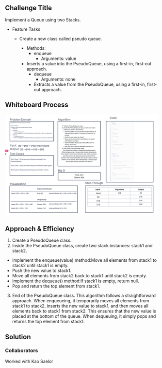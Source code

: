 ## Challenge Title

Implement a Queue using two Stacks.

- Feature Tasks

  - Create a new class called pseudo queue.

    - Methods:
      - enqueue
        - Arguments: value
    - Inserts a value into the PseudoQueue, using a first-in, first-out approach.
      - dequeue
        - Arguments: none
      - Extracts a value from the PseudoQueue, using a first-in, first-out approach.

## Whiteboard Process

![Whiteboard Process](./assets/Screenshot%202023-05-30%20at%205.13.30%20PM.png)

## Approach & Efficiency

1. Create a PseudoQueue class.
2. Inside the PseudoQueue class, create two stack instances: stack1 and stack2.

- Implement the enqueue(value) method:Move all elements from stack1 to stack2 until stack1 is empty.
- Push the new value to stack1.
- Move all elements from stack2 back to stack1 until stack2 is empty.
- Implement the dequeue() method:If stack1 is empty, return null.
- Pop and return the top element from stack1.

3. End of the PseudoQueue class.
This algorithm follows a straightforward approach. When enqueueing, it temporarily moves all elements from stack1 to stack2, inserts the new value to stack1, and then moves all elements back to stack1 from stack2. This ensures that the new value is placed at the bottom of the queue. When dequeuing, it simply pops and returns the top element from stack1.

## Solution

<!-- 'use strict';

class Stack {
  constructor() {
    this.items = [];
  }

  push(value) {
    this.items.push(value);
  }

  pop() {
    if (this.isEmpty()) {
      return null;
    }
    return this.items.pop();
  }

  peek() {
    if (this.isEmpty()) {
      return null;
    }
    return this.items[this.items.length - 1];
  }

  isEmpty() {
    return this.items.length === 0;
  }
}

class PseudoQueue {
  constructor() {
    this.stack1 = new Stack();
    this.stack2 = new Stack();
  }

  enqueue(value) {
    // Move all elements from stack1 to stack2
    while (!this.stack1.isEmpty()) {
      this.stack2.push(this.stack1.pop());
    }

    // Push the new value to stack1
    this.stack1.push(value);

    // Move all elements back to stack1 from stack2
    while (!this.stack2.isEmpty()) {
      this.stack1.push(this.stack2.pop());
    }
  }

  dequeue() {
    // If stack1 is empty, return null
    if (this.stack1.isEmpty()) {
      return null;
    }

    // Pop and return the top element from stack1
    return this.stack1.pop();
  }
} -->

### Collaborators

Worked with Kao Saelor
